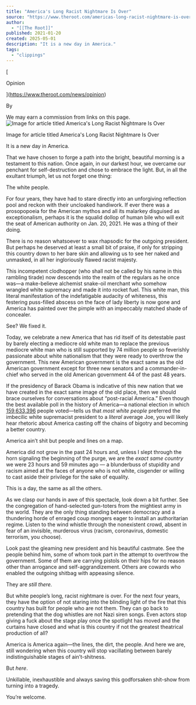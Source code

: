 ```yaml
---
title: "America's Long Racist Nightmare Is Over"
source: "https://www.theroot.com/americas-long-racist-nightmare-is-over-1846093511"
author:
  - "[[The Root]]"
published: 2021-01-20
created: 2025-05-01
description: "It is a new day in America."
tags:
  - "clippings"
---
```

[

Opinion

](https://www.theroot.com/news/opinion)

By

We may earn a commission from links on this page.![Image for article titled America&#39;s Long Racist Nightmare Is Over](https://i.kinja-img.com/image/upload/c_fit)

Image for article titled America's Long Racist Nightmare Is Over

It is a new day in America.  

That we have chosen to forge a path into the bright, beautiful morning is a testament to this nation. Once again, in our darkest hour, we overcame our penchant for self-destruction and chose to embrace the light. But, in all the exultant triumph, let us not forget one thing:

The white people.

For four years, they have had to stare directly into an unforgiving reflection pool and reckon with their uncloaked handiwork. If ever there was a prosopopoeia for the American mythos and all its malarkey disguised as exceptionalism, perhaps it is the squalid dollop of human bile who will exit the seat of American authority on Jan. 20, 2021. He was a thing of their doing.

There is no reason whatsoever to wax rhapsodic for the outgoing president. But perhaps he deserved at least a small bit of praise, if only for stripping this country down to her bare skin and allowing us to see her naked and unmasked, in all her ingloriously flawed racist majesty.

This incompetent clodhopper (who shall not be called by his name in this rambling tirade) now descends into the realm of the regulars as he once was—a make-believe alchemist snake-oil merchant who somehow wrangled white supremacy and made it into rocket fuel. This white man, this literal manifestation of the indefatigable audacity of whiteness, this festering puss-filled abscess on the face of lady liberty is now gone and America has painted over the pimple with an impeccably matched shade of concealer.

See? We fixed it.

Today, we celebrate a new America that has rid itself of its detestable past by barely electing a mediocre old white man to replace the previous mediocre white man who is still supported by 74 million people so feverishly passionate about white nationalism that they were ready to overthrow the government. This new American government is the exact same as the old American government except for three new senators and a commander-in-chief who served in the old American government 44 of the past 48 years.

If the presidency of Barack Obama is indicative of this new nation that we have created in the exact same image of the old place, then we should brace ourselves for conversations about “post-racial America.” Even though the best available poll in the history of America—a national election in which [159,633,396](https://www.cfr.org/blog/2020-election-numbers) people voted—tells us that *most white people* preferred the imbecilic white supremacist president to a *literal* average Joe, you will likely hear rhetoric about America casting off the chains of bigotry and becoming a better country.

America ain’t shit but people and lines on a map.

America did not grow in the past 24 hours and, unless I slept through the horn signaling the beginning of the purge, we are the *exact same country* we were 23 hours and 59 minutes ago *—* a blunderbuss of stupidity and racism aimed at the faces of anyone who is not white, cisgender or willing to cast aside their privilege for the sake of equality.

This is a day, the same as all the others.

As we clasp our hands in awe of this spectacle, look down a bit further. See the congregation of hand-selected gun-toters from the mightiest army in the world. They are the only thing standing between democracy and a thundering horde of enraged coup mongers eager to install an authoritarian regime. Listen to the wind whistle through the nonexistent crowd, absent in fear of an invisible, murderous virus (racism, coronavirus, domestic terrorism, you choose).

Look past the gleaming new president and his beautiful castmate. See the people behind him, some of whom took part in the attempt to overthrow the government. Some of them are carrying pistols on their hips for no reason other than arrogance and self-aggrandizement. Others are cowards who enabled the outgoing shitbag with appeasing silence.

They are *still there.*

But white people’s long, racist nightmare is over. For the next four years, they have the option of not staring into the blinding light of the fire that this country has built for people who are not them. They can go back to pretending that the dog whistles are not Nazi siren songs. Even actors stop giving a fuck about the stage play once the spotlight has moved and the curtains have closed and what is this country if not the greatest theatrical production of all?

America is America again—the lines, the dirt, the people. And here we are, still wondering when this country will stop vacillating between barely indistinguishable stages of ain’t-shitness.

But *here*.

Unkillable, inexhaustible and always saving this godforsaken shit-show from turning into a tragedy.

You’re welcome.